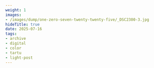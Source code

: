 ```yaml
---
weight: 1
images:
- /images/dump/one-zero-seven-twenty-twenty-five/_DSC2300-3.jpg
hideTitle: true
date: 2025-07-16
tags:
- archive
- digital
- color
- tartu
- light-post
---
```


